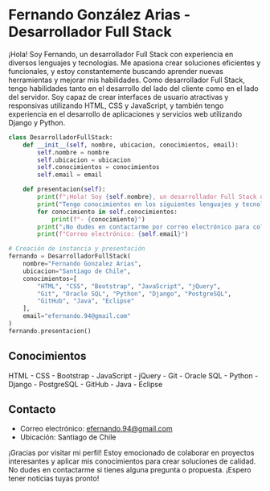 # Fernando González Arias - Desarrollador Full Stack

¡Hola! Soy Fernando, un desarrollador Full Stack con experiencia en diversos lenguajes y tecnologías. Me apasiona crear soluciones eficientes y funcionales, y estoy constantemente buscando aprender nuevas herramientas y mejorar mis habilidades. Como desarrollador Full Stack, tengo habilidades tanto en el desarrollo del lado del cliente como en el lado del servidor. Soy capaz de crear interfaces de usuario atractivas y responsivas utilizando HTML, CSS y JavaScript, y también tengo experiencia en el desarrollo de aplicaciones y servicios web utilizando Django y Python.

```python
class DesarrolladorFullStack:
    def __init__(self, nombre, ubicacion, conocimientos, email):
        self.nombre = nombre
        self.ubicacion = ubicacion
        self.conocimientos = conocimientos
        self.email = email

    def presentacion(self):
        print(f"¡Hola! Soy {self.nombre}, un desarrollador Full Stack de {self.ubicacion}.")
        print("Tengo conocimientos en los siguientes lenguajes y tecnologías:")
        for conocimiento in self.conocimientos:
            print(f"- {conocimiento}")
        print("¡No dudes en contactarme por correo electrónico para colaboraciones o proyectos interesantes!")
        print(f"Correo electrónico: {self.email}")

# Creación de instancia y presentación
fernando = DesarrolladorFullStack(
    nombre="Fernando Gonzalez Arias",
    ubicacion="Santiago de Chile",
    conocimientos=[
        "HTML", "CSS", "Bootstrap", "JavaScript", "jQuery",
        "Git", "Oracle SQL", "Python", "Django", "PostgreSQL",
        "GitHub", "Java", "Eclipse"
    ],
    email="efernando.94@gmail.com"
)
fernando.presentacion()
```

## Conocimientos

 HTML - CSS - Bootstrap - JavaScript - jQuery - Git - Oracle SQL - Python - Django - PostgreSQL - GitHub - Java - Eclipse

## Contacto

- Correo electrónico: efernando.94@gmail.com
- Ubicación: Santiago de Chile

¡Gracias por visitar mi perfil! Estoy emocionado de colaborar en proyectos interesantes y aplicar mis conocimientos para crear soluciones de calidad. No dudes en contactarme si tienes alguna pregunta o propuesta. ¡Espero tener noticias tuyas pronto!

<!-- Agrega iconos aquí según tus preferencias para hacerlo más interactivo y llamativo -->


